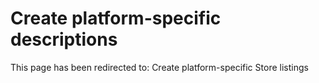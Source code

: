 ﻿---
 redirect_url: https://msdn.microsoft.com/windows/uwp/publish/create-platform-specific-store-listings
---

# Create platform-specific descriptions

This page has been redirected to: Create platform-specific Store listings